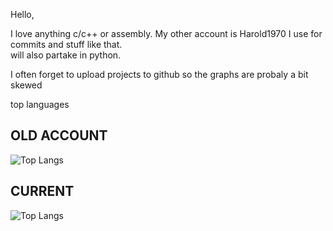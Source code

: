Hello,

I love anything c/c++ or assembly. My other account is Harold1970 I use for commits and stuff like that.    
will also partake in python.

I often forget to upload projects to github so the graphs are probaly a bit skewed 

top languages
## OLD ACCOUNT
![Top Langs](https://github-readme-stats.vercel.app/api/top-langs/?username=harold1970)
## CURRENT
![Top Langs](https://github-readme-stats.vercel.app/api/top-langs/?username=harold42343253259023592375420374027340)
